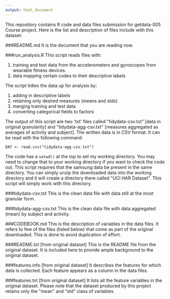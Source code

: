 ```yaml
---
output: html_document
---
```

This repository contains R code and data files submission for getdata-005 Course project. Here is the list and description of files include with this dataset:

###README.md
It is the document that you are reading now.

###run_analysis.R
This script reads files with:
  
1. training and test data from the accelerometers and gyroscopes from wearable fitness devices.
2. data mapping certain codes to their descriptive labels 
  
The script tidies the data up for analysis by:
  
1. adding in descriptive labels
2. retaining only desired measures (means and stds)
3. merging training and test data
4. converting categorical fields to factors
  
The output of this script are two 'txt' files called "tidydata-csv.txt" [data in original granularity] and "tidydata-agg-csv.txt" [measures aggregated as averages of activity and subject]. The written data is in CSV format. It can be read with the following command:
```
DAT <- read.csv("tidydata-agg-csv.txt")
```

The code has a ```setwd()``` at the top to set my working directory. You may need to change that to your working directory if you want to check the code out. This script requires that the samsung data be present in the same directory. You can simply unzip the downloaded data into the working directory and it will create a directory there called "UCI HAR Dataset". This script will simply work with this directory.

###tidydata-csv.txt
This is the clean data file with data still at the most granular form.

###tidydata-agg-csv.txt
This is the clean data file with data aggregated (mean) by subject and activity.

###CODEBOOK.md
This is the description of variables in the data files. It refers to few of the files (listed below) that come as part of the original downloaded. This is done to avoid duplication of effort.

###README.txt [from original dataset]
This is the README file from the original dataset. It is included here to provide ample background to the original dataset.

###features.info [from original dataset]
It describes the features for which data is collected. Each feature appears as a column in the data files.

###features.txt [from original dataset]
It lists all the feature variables in the original dataset. Please note that the dataset produced by this project retains only the "mean" and "std" class of variables.

